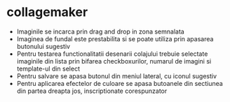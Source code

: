 # collagemaker

- Imaginile se incarca prin drag and drop in zona semnalata
- Imaginea de fundal este prestabilita si se poate utiliza prin apasarea butonului sugestiv
- Pentru testarea functionalitatii desenarii colajului trebuie selectate imaginile din lista prin bifarea checkboxurilor, numarul de imagini si template-ul din select
- Pentru salvare se apasa butonul din meniul lateral, cu iconul sugestiv
- Pentru aplicarea efectelor de culoare se apasa butoanele din sectiunea din partea dreapta jos, inscriptionate corespunzator
